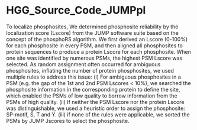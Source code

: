 # HGG_Source_Code_JUMPpl
To localize phosphosites,
We determined phosphosite reliability by the localization score (Lscore) from the JUMP software suite based on the concept of the phosphoRS algorithm.
We first derived an Lscore (0-100%) for each phosphosite in every PSM, and then aligned all phosphosites to protein sequences to produce a protein Lscore for each phosphosite. 
When one site was identified by numerous PSMs, the highest PSM Lscore was selected. 
As random assignment often occurred for ambiguous phosphosites, inflating the number of protein phosphosites, we used multiple rules to address this issue: 
(i) For ambiguous phosphosites in a PSM (e.g. the gap of the 1st and 2nd PSM Lscores < 10%), 
we searched the phosphosite information in the corresponding protein to define the site, which enabled the PSMs of low quality to borrow information from the PSMs of high quality. 
(ii) If neither the PSM Lscore nor the protein Lscore was distinguishable, we used a heuristic order to assign the phosphosite: SP-motif, S, T and Y. 
(iii) if none of the rules were applicable, we sorted the PSMs by JUMP Jscores to select the phosphosite.  

